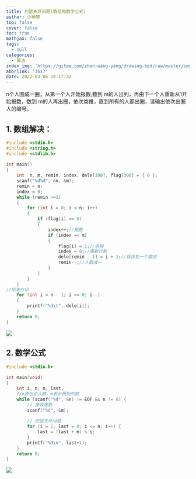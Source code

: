 ```yaml
---
title: 约瑟夫环问题(数组和数学公式)
author: 小杨呀
top: false
cover: false
toc: true
mathjax: false
tags:
  - null
categories:
  - 算法
index_img: 'https://gitee.com/zhen-wang-yang/drawing-bed/raw/master/imge/485257.jpg'
abbrlink: '3617'
date: 2022-03-06 20:17:32
---
```


n个人围成一圈，从第一个人开始报数,数到 m的人出列，再由下一个人重新从1开始报数，数到 m的人再出圈，依次类推，直到所有的人都出圈，请输出依次出圈人的编号。

## 1.  数组解决：

```cpp
#include <stdio.h>
#include <string.h>
#include <stdlib.h>
 
int main()
{
	int  n, m, remin, index, dele[300], flag[300] = { 0 };
	scanf("%d%d", &n, &m);
	remin = n;
	index = 0;
	while (remin >=1)
	{
		for (int i = 0; i < n; i++)
		{
			if (flag[i] == 0)
			{
				index++;//报数
				if (index == m)
				{
					flag[i] = 1;//杀掉
					index = 0;//重新计数
					dele[remin - 1] = i + 1;//保存到一个数组
					remin--;//人数减一
				}
			}
		}
	}
//结束打印
	for (int i = n - 1; i >= 0; i--)
	{
		printf("%d\t", dele[i]);
	}
	return 0;
}
```

![](https://gitee.com/zhen-wang-yang/drawing-bed/raw/master/imge/bjHL5t.png)

## 2.  数学公式

```cpp
#include <stdio.h> 
 
int main(void)
{
    int i, n, m, last;
    //n表示总人数，m表示报到的数
    while (scanf("%d", &n) != EOF && n != 0) {
        // 接收报数 
        scanf("%d", &m);
 
        // 约瑟夫环问题 
        for (i = 2, last = 0; i <= n; i++) {
            last = (last + m) % i;
        }
        printf("%d\n", last+1);
    }
    return 0;
}
```

![](https://gitee.com/zhen-wang-yang/drawing-bed/raw/master/imge/bDqUDU.png)

